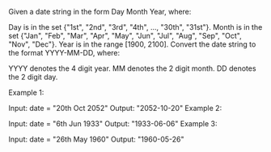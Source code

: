 Given a date string in the form Day Month Year, where:

Day is in the set {"1st", "2nd", "3rd", "4th", ..., "30th", "31st"}.
Month is in the set {"Jan", "Feb", "Mar", "Apr", "May", "Jun", "Jul", "Aug", "Sep", "Oct", "Nov", "Dec"}.
Year is in the range [1900, 2100].
Convert the date string to the format YYYY-MM-DD, where:

YYYY denotes the 4 digit year.
MM denotes the 2 digit month.
DD denotes the 2 digit day.


Example 1:

Input: date = "20th Oct 2052"
Output: "2052-10-20"
Example 2:

Input: date = "6th Jun 1933"
Output: "1933-06-06"
Example 3:

Input: date = "26th May 1960"
Output: "1960-05-26"
